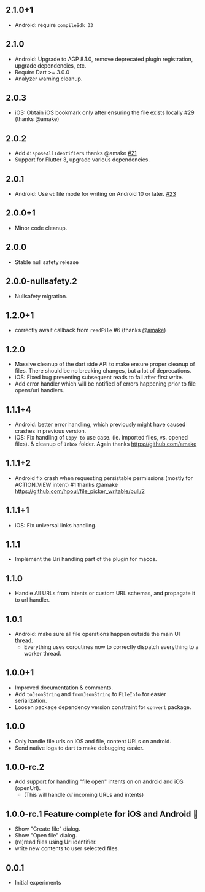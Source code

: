 ## 2.1.0+1

* Android: require `compileSdk 33`

## 2.1.0

* Android: Upgrade to AGP 8.1.0, remove deprecated plugin registration, upgrade dependencies, etc.
* Require Dart >= 3.0.0
* Analyzer warning cleanup.

## 2.0.3

* iOS: Obtain iOS bookmark only after ensuring the file exists locally
  [#29](https://github.com/hpoul/file_picker_writable/pull/29) (thanks @amake)

## 2.0.2

* Add `disposeAllIdentifiers` thanks @amake [#21](https://github.com/hpoul/file_picker_writable/pull/21)
* Support for Flutter 3, upgrade various dependencies.

## 2.0.1

* Android: Use `wt` file mode for writing on Android 10 or later.
  [#23](https://github.com/hpoul/file_picker_writable/issues/23)

## 2.0.0+1

* Minor code cleanup.

## 2.0.0

* Stable null safety release

## 2.0.0-nullsafety.2

* Nullsafety migration.

## 1.2.0+1

* correctly await callback from `readFile` #6 (thanks [@amake](https://github.com/amake))

## 1.2.0

* Massive cleanup of the dart side API to make ensure proper cleanup of files.
  There should be no breaking changes, but a lot of deprecations.
* iOS: Fixed bug preventing subsequent reads to fail after first write.
* Add error handler which will be notified of errors happening prior to 
  file opens/url handlers.

## 1.1.1+4

* Android: better error handling, which previously might have caused crashes in previous version.
* iOS: Fix handling of `Copy to` use case. (ie. imported files, vs. opened files).
       & cleanup of `Inbox` folder. Again thanks https://github.com/amake

## 1.1.1+2

* Android fix crash when requesting persistable permissions (mostly for ACTION_VIEW intent) #1
  thanks @amake https://github.com/hpoul/file_picker_writable/pull/2

## 1.1.1+1

* iOS: Fix universal links handling.

## 1.1.1

* Implement the Uri handling part of the plugin for macos.

## 1.1.0

* Handle All URLs from intents or custom URL schemas, and propagate it to url handler.

## 1.0.1

* Android: make sure all file operations happen outside the main UI thread.
  * Everything uses coroutines now to correctly dispatch everything to a worker thread.

## 1.0.0+1

* Improved documentation & comments.
* Add `toJsonString` and `fromJsonString` to `FileInfo` for easier serialization.
* Loosen package dependency version constraint for `convert` package.

## 1.0.0

* Only handle file urls on iOS and file, content URLs on android.
* Send native logs to dart to make debugging easier.

## 1.0.0-rc.2

* Add support for handling "file open" intents on on android and iOS (openUrl).
  * (This will handle *all* incoming URLs and intents)

## 1.0.0-rc.1 Feature complete for iOS and Android 🎉️

* Show "Create file" dialog.
* Show "Open file" dialog.
* (re)read files using Uri identifier.
* write new contents to user selected files.

## 0.0.1

* Initial experiments
